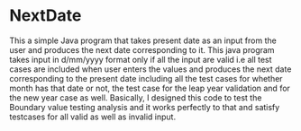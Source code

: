 # NextDate
This a simple Java program that takes present date as an input from the user and produces the next date corresponding to it.
This java program takes input in d/mm/yyyy format only if all the input are valid i.e all test cases are included when user enters the values and produces the next date corresponding to the present date including all the test cases for whether month has that date or not, the test case for the leap year validation and for the new year case as well.
Basically, I designed this code to test the Boundary value testing analysis and it works perfectly to that and satisfy testcases for all valid as well as invalid input.
